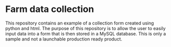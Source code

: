 # Farm data collection
This repository contains an example of a collection form created using python and html. The purpose of this repository is to allow the user to easily input data into a form that is then stored in a MySQL database. This is only a sample and not a launchable production ready product. 
